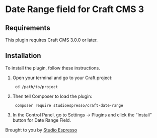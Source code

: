# Date Range field for Craft CMS 3

## Requirements

This plugin requires Craft CMS 3.0.0 or later.

## Installation

To install the plugin, follow these instructions.

1. Open your terminal and go to your Craft project:

        cd /path/to/project

2. Then tell Composer to load the plugin:

        composer require studioespresso/craft-date-range

3. In the Control Panel, go to Settings → Plugins and click the “Install” button for Date Range Field.

Brought to you by [Studio Espresso](https://studioespresso.co/en)
